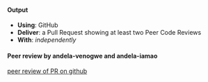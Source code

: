 #### Output
- **Using**: GitHub
- **Deliver**: a Pull Request showing at least two Peer Code Reviews
- **With**: *independently*

#### Peer review by andela-venogwe and andela-iamao

[peer review of PR on github](https://github.com/andela-uibrahim/inverted-index/pull/6/files)